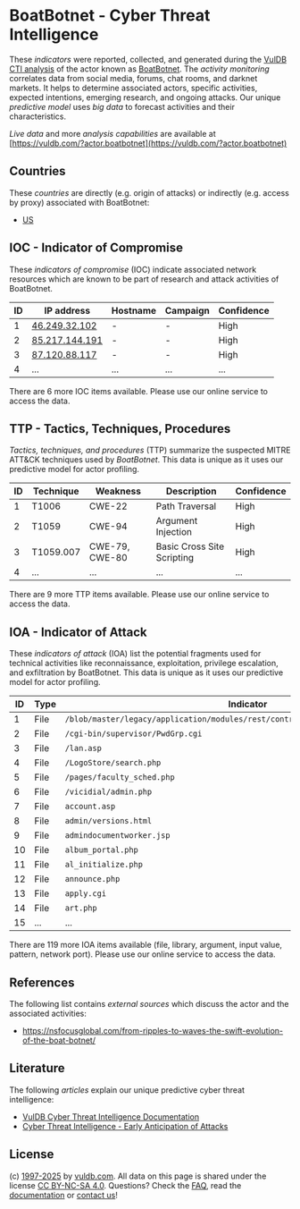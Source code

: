# BoatBotnet - Cyber Threat Intelligence

These _indicators_ were reported, collected, and generated during the [VulDB CTI analysis](https://vuldb.com/?kb.cti) of the actor known as [BoatBotnet](https://vuldb.com/?actor.boatbotnet). The _activity monitoring_ correlates data from social media, forums, chat rooms, and darknet markets. It helps to determine associated actors, specific activities, expected intentions, emerging research, and ongoing attacks. Our unique _predictive model_ uses _big data_ to forecast activities and their characteristics.

_Live data_ and more _analysis capabilities_ are available at [https://vuldb.com/?actor.boatbotnet](https://vuldb.com/?actor.boatbotnet)

## Countries

These _countries_ are directly (e.g. origin of attacks) or indirectly (e.g. access by proxy) associated with BoatBotnet:

* [US](https://vuldb.com/?country.us)

## IOC - Indicator of Compromise

These _indicators of compromise_ (IOC) indicate associated network resources which are known to be part of research and attack activities of BoatBotnet.

ID | IP address | Hostname | Campaign | Confidence
-- | ---------- | -------- | -------- | ----------
1 | [46.249.32.102](https://vuldb.com/?ip.46.249.32.102) | - | - | High
2 | [85.217.144.191](https://vuldb.com/?ip.85.217.144.191) | - | - | High
3 | [87.120.88.117](https://vuldb.com/?ip.87.120.88.117) | - | - | High
4 | ... | ... | ... | ...

There are 6 more IOC items available. Please use our online service to access the data.

## TTP - Tactics, Techniques, Procedures

_Tactics, techniques, and procedures_ (TTP) summarize the suspected MITRE ATT&CK techniques used by _BoatBotnet_. This data is unique as it uses our predictive model for actor profiling.

ID | Technique | Weakness | Description | Confidence
-- | --------- | -------- | ----------- | ----------
1 | T1006 | CWE-22 | Path Traversal | High
2 | T1059 | CWE-94 | Argument Injection | High
3 | T1059.007 | CWE-79, CWE-80 | Basic Cross Site Scripting | High
4 | ... | ... | ... | ...

There are 9 more TTP items available. Please use our online service to access the data.

## IOA - Indicator of Attack

These _indicators of attack_ (IOA) list the potential fragments used for technical activities like reconnaissance, exploitation, privilege escalation, and exfiltration by BoatBotnet. This data is unique as it uses our predictive model for actor profiling.

ID | Type | Indicator | Confidence
-- | ---- | --------- | ----------
1 | File | `/blob/master/legacy/application/modules/rest/controllers/ShowImageController.php` | High
2 | File | `/cgi-bin/supervisor/PwdGrp.cgi` | High
3 | File | `/lan.asp` | Medium
4 | File | `/LogoStore/search.php` | High
5 | File | `/pages/faculty_sched.php` | High
6 | File | `/vicidial/admin.php` | High
7 | File | `account.asp` | Medium
8 | File | `admin/versions.html` | High
9 | File | `admindocumentworker.jsp` | High
10 | File | `album_portal.php` | High
11 | File | `al_initialize.php` | High
12 | File | `announce.php` | Medium
13 | File | `apply.cgi` | Medium
14 | File | `art.php` | Low
15 | ... | ... | ...

There are 119 more IOA items available (file, library, argument, input value, pattern, network port). Please use our online service to access the data.

## References

The following list contains _external sources_ which discuss the actor and the associated activities:

* https://nsfocusglobal.com/from-ripples-to-waves-the-swift-evolution-of-the-boat-botnet/

## Literature

The following _articles_ explain our unique predictive cyber threat intelligence:

* [VulDB Cyber Threat Intelligence Documentation](https://vuldb.com/?kb.cti)
* [Cyber Threat Intelligence - Early Anticipation of Attacks](https://www.scip.ch/en/?labs.20201022)

## License

(c) [1997-2025](https://vuldb.com/?kb.changelog) by [vuldb.com](https://vuldb.com/?kb.about). All data on this page is shared under the license [CC BY-NC-SA 4.0](https://creativecommons.org/licenses/by-nc-sa/4.0/). Questions? Check the [FAQ](https://vuldb.com/?kb.faq), read the [documentation](https://vuldb.com/?kb) or [contact us](https://vuldb.com/?contact)!
